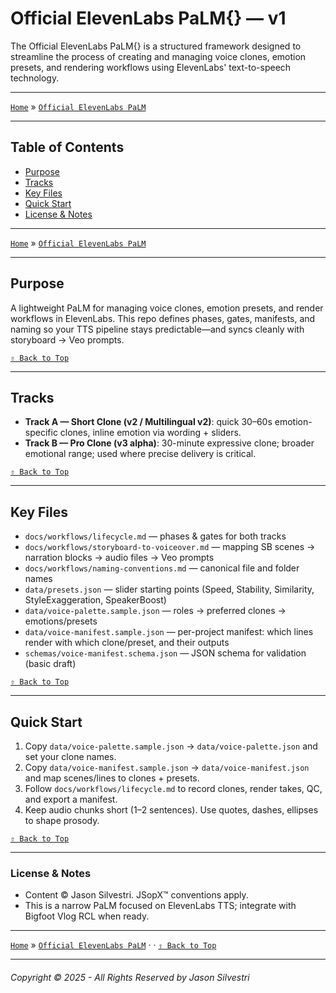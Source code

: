 # Official ElevenLabs PaLM\{\} — v1

The Official ElevenLabs PaLM\{\} is a structured framework designed to streamline the process of creating and managing voice clones, emotion presets, and rendering workflows using ElevenLabs' text-to-speech technology.

---

[`Home`](../README.md) » [`Official ElevenLabs PaLM`](./README.md) 

---

## Table of Contents

- [Purpose](#purpose)
- [Tracks](#tracks)
- [Key Files](#key-files)
- [Quick Start](#quick-start)
- [License & Notes](#license--notes)

---

[`Home`](./README.md) » [`Official ElevenLabs PaLM`](./README.md) 

---

## Purpose

A lightweight PaLM for managing voice clones, emotion presets, and render workflows in ElevenLabs.
This repo defines phases, gates, manifests, and naming so your TTS pipeline stays predictable—and syncs cleanly with storyboard → Veo prompts.

[`⇧ Back to Top`](#table-of-contents)

---

## Tracks

- **Track A — Short Clone (v2 / Multilingual v2)**: quick 30–60s emotion-specific clones, inline emotion via wording + sliders.
- **Track B — Pro Clone (v3 alpha)**: 30-minute expressive clone; broader emotional range; used where precise delivery is critical.

[`⇧ Back to Top`](#table-of-contents)

---

## Key Files

- `docs/workflows/lifecycle.md` — phases & gates for both tracks
- `docs/workflows/storyboard-to-voiceover.md` — mapping SB scenes → narration blocks → audio files → Veo prompts
- `docs/workflows/naming-conventions.md` — canonical file and folder names
- `data/presets.json` — slider starting points (Speed, Stability, Similarity, StyleExaggeration, SpeakerBoost)
- `data/voice-palette.sample.json` — roles → preferred clones → emotions/presets
- `data/voice-manifest.sample.json` — per-project manifest: which lines render with which clone/preset, and their outputs
- `schemas/voice-manifest.schema.json` — JSON schema for validation (basic draft)

[`⇧ Back to Top`](#table-of-contents)

---

## Quick Start

1. Copy `data/voice-palette.sample.json` → `data/voice-palette.json` and set your clone names.
2. Copy `data/voice-manifest.sample.json` → `data/voice-manifest.json` and map scenes/lines to clones + presets.
3. Follow `docs/workflows/lifecycle.md` to record clones, render takes, QC, and export a manifest.
4. Keep audio chunks short (1–2 sentences). Use quotes, dashes, ellipses to shape prosody.

[`⇧ Back to Top`](#table-of-contents)

---

### License & Notes

- Content © Jason Silvestri. JSopX™ conventions apply.
- This is a narrow PaLM focused on ElevenLabs TTS; integrate with Bigfoot Vlog RCL when ready.

---

[`Home`](../README.md) » [`Official ElevenLabs PaLM`](./README.md) · · [`⇧ Back to Top`](#table-of-contents)

---

###### Copyright © 2025 - All Rights Reserved by Jason Silvestri
